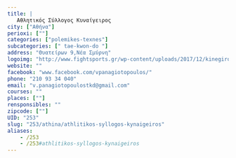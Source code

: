 ```yaml
---
title: |
   Αθλητικός Σύλλογος Κυναίγειρος
city: ["Αθήνα"]
perioxi: [""]
categories: ["polemikes-texnes"]
subcategories: [" tae-kwon-do "]
address: "Θυατείρων 9,Νέα Σμύρνη"
logoimg: "http://www.fightsports.gr/wp-content/uploads/2017/12/kinegiros-logo.jpg"
website: ""
facebook: "www.facebook.com/vpanagiotopoulos/"
phone: "210 93 34 040"
email: "v.panagiotopoulostkd@gmail.com"
courses: ""
places: [""]
rensponsibles: ""
zipcode: [""]
UID: "253"
slug: "253/athina/athlitikos-syllogos-kynaigeiros"
aliases:
    - /253
    - /253#athlitikos-syllogos-kynaigeiros
---
```


